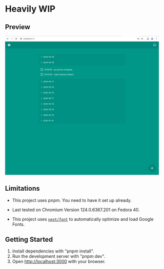 # Heavily WIP

## Preview

![Preview](preview.jpg?raw=true "Preview")

## Limitations
- This project uses pnpm. You need to have it set up already.

- Last tested on Chromium Version 124.0.6367.201 on Fedora 40.

- This project uses [`next/font`](https://nextjs.org/docs/basic-features/font-optimization) to automatically optimize and load Google Fonts.

## Getting Started
1. Install dependencies with "pnpm install".
2. Run the development server with "pnpm dev".
3. Open [http://localhost:3000](http://localhost:3000) with your browser.
